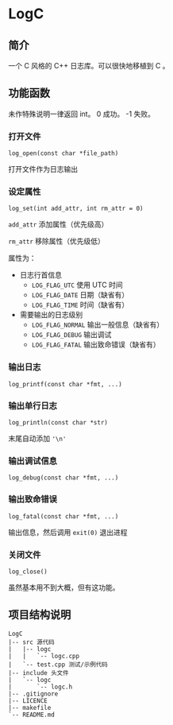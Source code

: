 # LogC

## 简介

一个 C 风格的 C++ 日志库。可以很快地移植到 C 。

## 功能函数

未作特殊说明一律返回 int。 0 成功。 -1 失败。

### 打开文件

`log_open(const char *file_path)`

打开文件作为日志输出

### 设定属性

`log_set(int add_attr, int rm_attr = 0)`

`add_attr` 添加属性（优先级高）

`rm_attr` 移除属性（优先级低）

属性为：

- 日志行首信息
	- `LOG_FLAG_UTC` 使用 UTC 时间
	- `LOG_FLAG_DATE` 日期（缺省有）
	- `LOG_FLAG_TIME` 时间（缺省有）
- 需要输出的日志级别
	- `LOG_FLAG_NORMAL` 输出一般信息（缺省有）
	- `LOG_FLAG_DEBUG` 输出调试
	- `LOG_FLAG_FATAL` 输出致命错误（缺省有）


### 输出日志

`log_printf(const char *fmt, ...)`

### 输出单行日志

`log_println(const char *str)`

末尾自动添加 `'\n'`

### 输出调试信息

`log_debug(const char *fmt, ...)`

### 输出致命错误

`log_fatal(const char *fmt, ...)`

输出信息，然后调用 `exit(0)` 退出进程

### 关闭文件

`log_close()`

虽然基本用不到大概，但有这功能。

## 项目结构说明

```
LogC
|-- src 源代码
|   |-- logc
|   |   `-- logc.cpp
|   `-- test.cpp 测试/示例代码
|-- include 头文件
|   `-- logc
|       `-- logc.h
|-- .gitignore
|-- LICENCE
|-- makefile
`-- README.md
```

